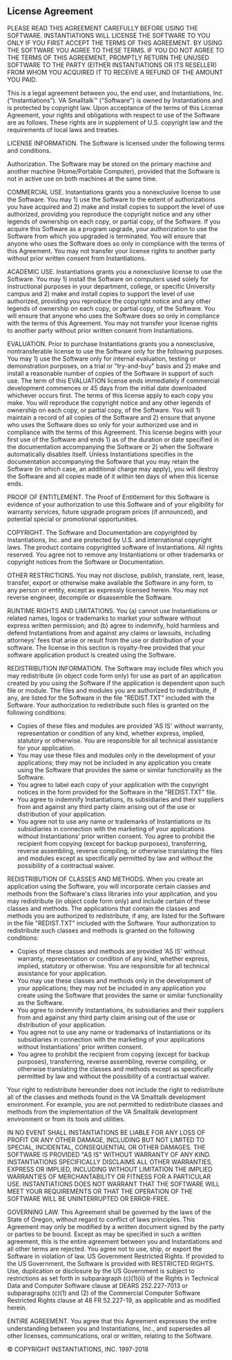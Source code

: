 ## License Agreement

PLEASE READ THIS AGREEMENT CAREFULLY BEFORE USING THE SOFTWARE. INSTANTIATIONS WILL LICENSE THE SOFTWARE TO YOU ONLY IF YOU FIRST ACCEPT THE TERMS OF THIS AGREEMENT. BY USING THE SOFTWARE YOU AGREE TO THESE TERMS. IF YOU DO NOT AGREE TO THE TERMS OF THIS AGREEMENT, PROMPTLY RETURN THE UNUSED SOFTWARE TO THE PARTY (EITHER INSTANTIATIONS OR ITS RESELLER) FROM WHOM YOU ACQUIRED IT TO RECEIVE A REFUND OF THE AMOUNT YOU PAID.

This is a legal agreement between you, the end user, and Instantiations, Inc. (“Instantiations”). VA Smalltalk™ ("Software") is owned by Instantiations and is protected by copyright law. Upon acceptance of the terms of this License Agreement, your rights and obligations with respect to use of the Software are as follows. These rights are in supplement of U.S. copyright law and the requirements of local laws and treaties.

LICENSE INFORMATION. The Software is licensed under the following terms and conditions.

Authorization. The Software may be stored on the primary machine and another machine (Home/Portable Computer), provided that the Software is not in active use on both machines at the same time.

COMMERCIAL USE. Instantiations grants you a nonexclusive license to use the Software. You may 1) use the Software to the extent of authorizations you have acquired and 2) make and install copies to support the level of use authorized, providing you reproduce the copyright notice and any other legends of ownership on each copy, or partial copy, of the Software. If you acquire this Software as a program upgrade, your authorization to use the Software from which you upgraded is terminated. You will ensure that anyone who uses the Software does so only in compliance with the terms of this Agreement. You may not transfer your license rights to another party without prior written consent from Instantiations.

ACADEMIC USE. Instantiations grants you a nonexclusive license to use the Software. You may 1) install the Software on computers used solely for instructional purposes in your department, college, or specific University campus and 2) make and install copies to support the level of use authorized, providing you reproduce the copyright notice and any other legends of ownership on each copy, or partial copy, of the Software. You will ensure that anyone who uses the Software does so only in compliance with the terms of this Agreement. You may not transfer your license rights to another party without prior written consent from Instantiations.

EVALUATION. Prior to purchase Instantiations grants you a nonexclusive, nontransferable license to use the Software only for the following purposes. You may 1) use the Software only for internal evaluation, testing or demonstration purposes, on a trial or "try-and-buy" basis and 2) make and install a reasonable number of copies of the Software in support of such use. The term of this EVALUATION license ends immediately if commercial development commences or 45 days from the initial date downloaded whichever occurs first. The terms of this license apply to each copy you make. You will reproduce the copyright notice and any other legends of ownership on each copy, or partial copy, of the Software. You will 1) maintain a record of all copies of the Software and 2) ensure that anyone who uses the Software does so only for your authorized use and in compliance with the terms of this Agreement. This license begins with your first use of the Software and ends 1) as of the duration or date specified in the documentation accompanying the Software or 2) when the Software automatically disables itself. Unless Instantiations specifies in the documentation accompanying the Software that you may retain the Software (in which case, an additional charge may apply), you will destroy the Software and all copies made of it within ten days of when this license ends.

PROOF OF ENTITLEMENT. The Proof of Entitlement for this Software is evidence of your authorization to use this Software and of your eligibility for warranty services, future upgrade program prices (if announced), and potential special or promotional opportunities.

COPYRIGHT. The Software and Documentation are copyrighted by Instantiations, Inc. and are protected by U.S. and international copyright laws. The product contains copyrighted software of Instantiations. All rights reserved. You agree not to remove any Instantiations or other trademarks or copyright notices from the Software or Documentation.

OTHER RESTRICTIONS. You may not disclose, publish, translate, rent, lease, transfer, export or otherwise make available the Software in any form, to any person or entity, except as expressly licensed herein. You may not reverse engineer, decompile or disassemble the Software.

RUNTIME RIGHTS AND LIMITATIONS. You (a) cannot use Instantiations or related names, logos or trademarks to market your software without express written permission; and (b) agree to indemnify, hold harmless and defend Instantiations from and against any claims or lawsuits, including attorneys' fees that arise or result from the use or distribution of your software. The license in this section is royalty-free provided that your software application product is created using the Software.

REDISTRIBUTION INFORMATION. The Software may include files which you may redistribute (in object code form only) for use as part of an application created by you using the Software if the application is dependent upon such file or module. The files and modules you are authorized to redistribute, if any, are listed for the Software in the file "REDIST.TXT" included with the Software. Your authorization to redistribute such files is granted on the following conditions:

* Copies of these files and modules are provided 'AS IS' without warranty, representation or condition of any kind, whether express, implied, statutory or otherwise. You are responsible for all technical assistance for your application.
* You may use these files and modules only in the development of your applications; they may not be included in any application you create using the Software that provides the same or similar functionality as the Software.
* You agree to label each copy of your application with the copyright notices in the form provided for the Software in the "REDIST.TXT" file.
* You agree to indemnify Instantiations, its subsidiaries and their suppliers from and against any third party claim arising out of the use or distribution of your application.
* You agree not to use any name or trademarks of Instantiations or its subsidiaries in connection with the marketing of your applications without Instantiations’ prior written consent.
You agree to prohibit the recipient from copying (except for backup purposes), transferring, reverse assembling, reverse compiling, or otherwise translating the files and modules except as specifically permitted by law and without the possibility of a contractual waiver.

REDISTRIBUTION OF CLASSES AND METHODS. When you create an application using the Software, you will incorporate certain classes and methods from the Software's class libraries into your application, and you may redistribute (in object code form only) and include certain of these classes and methods. The applications that contain the classes and methods you are authorized to redistribute, if any, are listed for the Software in the file "REDIST.TXT" included with the Software. Your authorization to redistribute such classes and methods is granted on the following conditions:

* Copies of these classes and methods are provided 'AS IS' without warranty, representation or condition of any kind, whether express, implied, statutory or otherwise. You are responsible for all technical assistance for your application.
* You may use these classes and methods only in the development of your applications; they may not be included in any application you create using the Software that provides the same or similar functionality as the Software.
* You agree to indemnify Instantiations, its subsidiaries and their suppliers from and against any third party claim arising out of the use or distribution of your application.
* You agree not to use any name or trademarks of Instantiations or its subsidiaries in connection with the marketing of your applications without Instantiations' prior written consent.
* You agree to prohibit the recipient from copying (except for backup purposes), transferring, reverse assembling, reverse compiling, or otherwise translating the classes and methods except as specifically permitted by law and without the possibility of a contractual waiver.

Your right to redistribute hereunder does not include the right to redistribute all of the classes and methods found in the VA Smalltalk development environment. For example, you are not permitted to redistribute classes and methods from the implementation of the VA Smalltalk development environment or from its tools and utilities.

IN NO EVENT SHALL INSTANTIATIONS BE LIABLE FOR ANY LOSS OF PROFIT OR ANY OTHER DAMAGE, INCLUDING BUT NOT LIMITED TO SPECIAL, INCIDENTAL, CONSEQUENTIAL OR OTHER DAMAGES. THE SOFTWARE IS PROVIDED "AS IS" WITHOUT WARRANTY OF ANY KIND. INSTANTIATIONS SPECIFICALLY DISCLAIMS ALL OTHER WARRANTIES, EXPRESS OR IMPLIED, INCLUDING WITHOUT LIMITATION THE IMPLIED WARRANTIES OF MERCHANTABILITY OR FITNESS FOR A PARTICULAR USE. INSTANTIATIONS DOES NOT WARRANT THAT THE SOFTWARE WILL MEET YOUR REQUIREMENTS OR THAT THE OPERATION OF THE SOFTWARE WILL BE UNINTERRUPTED OR ERROR-FREE.

GOVERNING LAW. This Agreement shall be governed by the laws of the State of Oregon, without regard to conflict of laws principles. This Agreement may only be modified by a written document signed by the party or parties to be bound. Except as may be specified in such a written agreement, this is the entire agreement between you and Instantiations and all other terms are rejected. You agree not to use, ship, or export the Software in violation of law. US Government Restricted Rights. If provided to the US Government, the Software is provided with RESTRICTED RIGHTS. Use, duplication or disclosure by the US Government is subject to restrictions as set forth in subparagraph (c)(1)(ii) of the Rights in Technical Data and Computer Software clause at DEARS 252.227-7013 or subparagraphs (c)(1) and (2) of the Commercial Computer Software Restricted Rights clause at 48 FR 52.227-19, as applicable and as modified herein.

ENTIRE AGREEMENT. You agree that this Agreement expresses the entire understanding between you and Instantiations, Inc., and supersedes all other licenses, communications, oral or written, relating to the Software.

© COPYRIGHT INSTANTIATIONS, INC. 1997-2018
